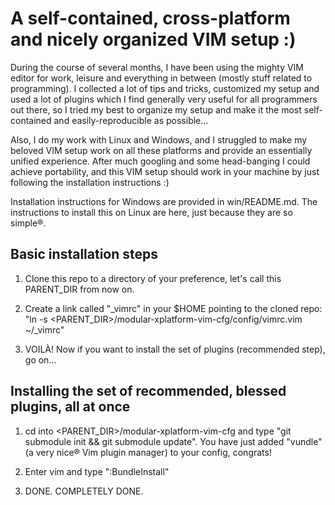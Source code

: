 A self-contained, cross-platform and nicely organized VIM setup :)
==================================================================
During the course of several months, I have been using the mighty VIM editor for work, leisure and everything
in between (mostly stuff related to programming). I collected a lot of tips and tricks, customized my setup
and used a lot of plugins which I find generally very useful for all programmers out there, so I tried my best
to organize my setup and make it the most self-contained and easily-reproducible as possible...

Also, I do my work with Linux and Windows, and I struggled to make my beloved VIM setup
work on all these platforms and provide an essentially unified experience. After much googling and some
head-banging I could achieve portability, and this VIM setup should work in your machine by just following the
installation instructions :)

Installation instructions for Windows are provided in win/README.md. The instructions to install this on Linux
are here, just because they are so simple®.


Basic installation steps
------------------------
 1. Clone this repo to a directory of your preference, let's call this PARENT\_DIR from now on.

 2. Create a link called "\_vimrc" in your $HOME pointing to the cloned repo:
   "ln -s \<PARENT_DIR\>/modular-xplatform-vim-cfg/config/vimrc.vim ~/\_vimrc"

 3. VOILÀ! Now if you want to install the set of plugins (recommended step), go on...

Installing the set of recommended, blessed plugins, all at once
---------------------------------------------------------------
 1. cd into \<PARENT_DIR\>/modular-xplatform-vim-cfg and type "git submodule init && git submodule update".
    You have just added "vundle" (a very nice® Vim plugin manager) to your config, congrats!

 2. Enter vim and type ":BundleInstall"

 3. DONE. COMPLETELY DONE.
